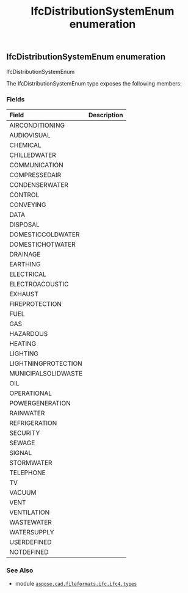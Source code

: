﻿---
title: IfcDistributionSystemEnum enumeration
second_title: Aspose.CAD for Python via .NET API References
description: 
type: docs
weight: 2500
url: /python-net/aspose.cad.fileformats.ifc.ifc4.types/ifcdistributionsystemenum/
is_root: false
---

## IfcDistributionSystemEnum enumeration

IfcDistributionSystemEnum



The IfcDistributionSystemEnum type exposes the following members:

### Fields
| Field | Description |
| :- | :- |
| AIRCONDITIONING |  |
| AUDIOVISUAL |  |
| CHEMICAL |  |
| CHILLEDWATER |  |
| COMMUNICATION |  |
| COMPRESSEDAIR |  |
| CONDENSERWATER |  |
| CONTROL |  |
| CONVEYING |  |
| DATA |  |
| DISPOSAL |  |
| DOMESTICCOLDWATER |  |
| DOMESTICHOTWATER |  |
| DRAINAGE |  |
| EARTHING |  |
| ELECTRICAL |  |
| ELECTROACOUSTIC |  |
| EXHAUST |  |
| FIREPROTECTION |  |
| FUEL |  |
| GAS |  |
| HAZARDOUS |  |
| HEATING |  |
| LIGHTING |  |
| LIGHTNINGPROTECTION |  |
| MUNICIPALSOLIDWASTE |  |
| OIL |  |
| OPERATIONAL |  |
| POWERGENERATION |  |
| RAINWATER |  |
| REFRIGERATION |  |
| SECURITY |  |
| SEWAGE |  |
| SIGNAL |  |
| STORMWATER |  |
| TELEPHONE |  |
| TV |  |
| VACUUM |  |
| VENT |  |
| VENTILATION |  |
| WASTEWATER |  |
| WATERSUPPLY |  |
| USERDEFINED |  |
| NOTDEFINED |  |



### See Also
* module [`aspose.cad.fileformats.ifc.ifc4.types`](..)
